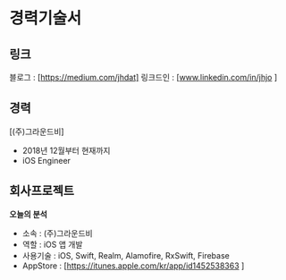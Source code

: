 # 경력기술서

##  링크
블로그 : [https://medium.com/jhdat]
링크드인 : [www.linkedin.com/in/jhjo ]

## 경력
[(주)그라운드비]
- 2018년 12월부터 현재까지
- iOS Engineer

## 회사프로젝트
**오늘의 분석**
- 소속 : (주)그라운드비
- 역할 : iOS 앱 개발
- 사용기술 : iOS, Swift, Realm, Alamofire, RxSwift, Firebase
- AppStore : [https://itunes.apple.com/kr/app/id1452538363 ]
